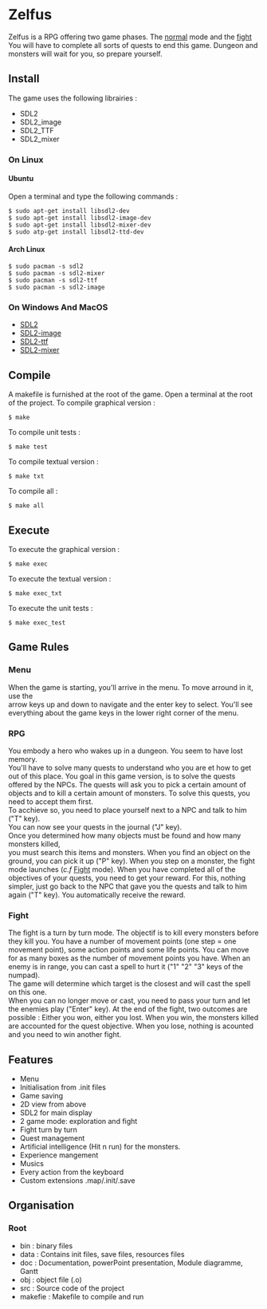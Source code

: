 
# Zelfus

Zelfus is a RPG offering two game phases. The [normal](#rpg) mode and the [fight](#fight)
You will have to complete all sorts of quests to end this game.
Dungeon and monsters will wait for you, so prepare yourself.

## Install
The game uses the following librairies :
- SDL2
- SDL2_image
- SDL2_TTF
- SDL2_mixer


### On Linux

#### Ubuntu
Open a terminal and type the following commands :
```
$ sudo apt-get install libsdl2-dev
$ sudo apt-get install libsdl2-image-dev
$ sudo apt-get install libsdl2-mixer-dev
$ sudo atp-get install libsdl2-ttd-dev
```

#### Arch Linux
```
$ sudo pacman -s sdl2
$ sudo pacman -s sdl2-mixer
$ sudo pacman -s sdl2-ttf
$ sudo pacman -s sdl2-image
```

### On Windows And MacOS
- [SDL2](https://www.libsdl.org/download-2.0.php)
- [SDL2-image](https://www.libsdl.org/projects/SDL_image/)
- [SDL2-ttf](https://www.libsdl.org/projects/SDL_ttf/)
- [SDL2-mixer](https://www.libsdl.org/projects/SDL_mixer/)

## Compile
A makefile is furnished at the root of the game.
Open a terminal at the root of the project.
To compile graphical version :
```
$ make
```
To compile unit tests :
```
$ make test
```
To compile textual version :
```
$ make txt
```
To compile all :
```
$ make all
```


## Execute
To execute the graphical version : 
```
$ make exec
```
To execute the textual version : 
```
$ make exec_txt
```
To execute the unit tests : 
```
$ make exec_test
```

## Game Rules

### Menu
When the game is starting, you'll arrive in the menu. To move arround in it, use the  
arrow keys up and down to navigate and the enter key to select.
You'll see everything about the game keys in the lower right corner of the menu.

### RPG 
You embody a hero who wakes up in a dungeon. You seem to have lost memory.  
You'll have to solve many quests to understand who you are et how to get out of this place.
You goal in this game version, is to solve the quests offered by the NPCs.
The quests will ask you to pick a certain amount of objects and to kill a certain amount of monsters.
To solve this quests, you need to accept them first.  
To acchieve so, you need to place yourself next to a NPC and talk to him ("T" key).  
You can now see your quests in the journal ("J" key).  
Once you determined how many objects must be found and how many monsters killed,  
you must search this items and monsters. When you find an object on the ground, you can pick it up ("P" key). When you step on a monster, the fight mode launches (*c.f* [Fight](#fight) mode). 
When you have completed all of the objectives of your quests, you need to get your reward.
For this, nothing simpler, just go back to the NPC that gave you the quests and talk to him again ("T" key). You automatically receive the reward.

### Fight
The fight is a turn by turn mode. The objectif is to kill every monsters before they kill you.
You have a number of movement points (one step = one movement point), some action points and some life points.
You can move for as many boxes as the number of movement points you have.
When an enemy is in range, you can cast a spell to hurt it ("1" "2" "3" keys of the numpad).  
The game will determine which target is the closest and will cast the spell on this one.  
When you can no longer move or cast, you need to pass your turn and let the enemies play ("Enter" key).
At the end of the fight, two outcomes are possible : Either you won, either you lost.
When you win, the monsters killed are accounted for the quest objective. When you lose, nothing is acounted and you need to win another fight.

## Features
- Menu
- Initialisation from .init files
- Game saving
- 2D view from above
- SDL2 for main display
- 2 game mode: exploration and fight
- Fight turn by turn
- Quest management
- Artificial intelligence (Hit n run) for the monsters.
- Experience mangement
- Musics
- Every action from the keyboard
- Custom extensions .map/.init/.save

## Organisation
### Root

- bin : binary files
- data : Contains init files, save files, resources files
- doc : Documentation, powerPoint presentation, Module diagramme, Gantt
- obj : object file  (.o)
- src : Source code of the project
- makefie : Makefile to compile and run


